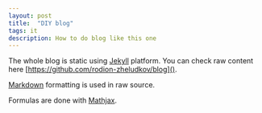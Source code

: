 ```yaml
---
layout: post
title:  "DIY blog"
tags: it
description: How to do blog like this one
---
```


The whole blog is static using [Jekyll](http://jekyllrb.com/) platform. You can check raw content here [https://github.com/rodion-zheludkov/blog]().

[Markdown](http://daringfireball.net/projects/markdown/) formatting is used in raw source.

Formulas are done with [Mathjax](http://www.mathjax.org/).
